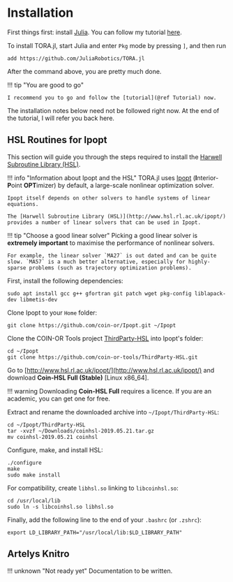 # Installation

First things first: install [Julia](https://julialang.org/). You can follow my tutorial [here](https://ferrolho.github.io/blog/2019-01-26/how-to-install-julia-on-ubuntu).

To install TORA.jl, start Julia and enter `Pkg` mode by pressing `]`, and then run
```
add https://github.com/JuliaRobotics/TORA.jl
```

After the command above, you are pretty much done.

!!! tip "You are good to go"

    I recommend you to go and follow the [tutorial](@ref Tutorial) now.

The installation notes below need not be followed right now.
At the end of the tutorial, I will refer you back here.

## HSL Routines for Ipopt

This section will guide you through the steps required to install the [Harwell Subroutine Library (HSL)](http://www.hsl.rl.ac.uk/ipopt/).

!!! info "Information about Ipopt and the HSL"
    TORA.jl uses [Ipopt](https://github.com/coin-or/Ipopt) (**I**nterior-**P**oint **OPT**imizer) by default, a large-scale nonlinear optimization solver.

    Ipopt itself depends on other solvers to handle systems of linear equations.

    The [Harwell Subroutine Library (HSL)](http://www.hsl.rl.ac.uk/ipopt/) provides a number of linear solvers that can be used in Ipopt. 

!!! tip "Choose a good linear solver"
    Picking a good linear solver is **extremely important** to maximise the performance of nonlinear solvers.

    For example, the linear solver `MA27` is out dated and can be quite slow. `MA57` is a much better alternative, especially for highly-sparse problems (such as trajectory optimization problems).

First, install the following dependencies:
```
sudo apt install gcc g++ gfortran git patch wget pkg-config liblapack-dev libmetis-dev
```

Clone Ipopt to your `Home` folder:
```
git clone https://github.com/coin-or/Ipopt.git ~/Ipopt
```

Clone the COIN-OR Tools project [ThirdParty-HSL](https://github.com/coin-or-tools/ThirdParty-HSL) into Ipopt's folder:
```
cd ~/Ipopt
git clone https://github.com/coin-or-tools/ThirdParty-HSL.git
```

Go to [http://www.hsl.rl.ac.uk/ipopt/](http://www.hsl.rl.ac.uk/ipopt/) and download **Coin-HSL Full (Stable)** [Linux x86_64].

!!! warning
    Downloading **Coin-HSL Full** requires a licence. If you are an academic, you can get one for free.

Extract and rename the downloaded archive into `~/Ipopt/ThirdParty-HSL`:
```
cd ~/Ipopt/ThirdParty-HSL
tar -xvzf ~/Downloads/coinhsl-2019.05.21.tar.gz
mv coinhsl-2019.05.21 coinhsl
```

Configure, make, and install HSL:
```
./configure
make
sudo make install
```

For compatibility, create `libhsl.so` linking to `libcoinhsl.so`:
```
cd /usr/local/lib
sudo ln -s libcoinhsl.so libhsl.so
```

Finally, add the following line to the end of your `.bashrc` (or `.zshrc`):
```
export LD_LIBRARY_PATH="/usr/local/lib:$LD_LIBRARY_PATH"
```

## Artelys Knitro

!!! unknown "Not ready yet"
    Documentation to be written.
